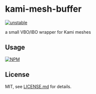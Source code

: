 # kami-mesh-buffer

[![unstable](http://badges.github.io/stability-badges/dist/unstable.svg)](http://github.com/badges/stability-badges)

a small VBO/IBO wrapper for Kami meshes

## Usage

[![NPM](https://nodei.co/npm/kami-mesh-buffer.png)](https://nodei.co/npm/kami-mesh-buffer/)

## License

MIT, see [LICENSE.md](http://github.com/mattdesl/kami-mesh-buffer/blob/master/LICENSE.md) for details.
